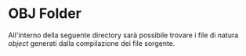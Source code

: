 # OBJ Folder

All'interno della seguente directory sarà possibile trovare i file di natura *object* generati dalla compilazione dei file sorgente.